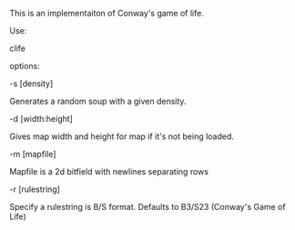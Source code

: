 This is an implementaiton of Conway's game of life.

Use:

clife 

options:

-s [density] 

Generates a random soup with a given density.

-d [width:height]

Gives map width and height for map if it's not being loaded.

-m [mapfile]

Mapfile is a 2d bitfield with newlines separating rows

-r [rulestring]

Specify a rulestring is B/S format. Defaults to B3/S23 (Conway's Game of Life)

